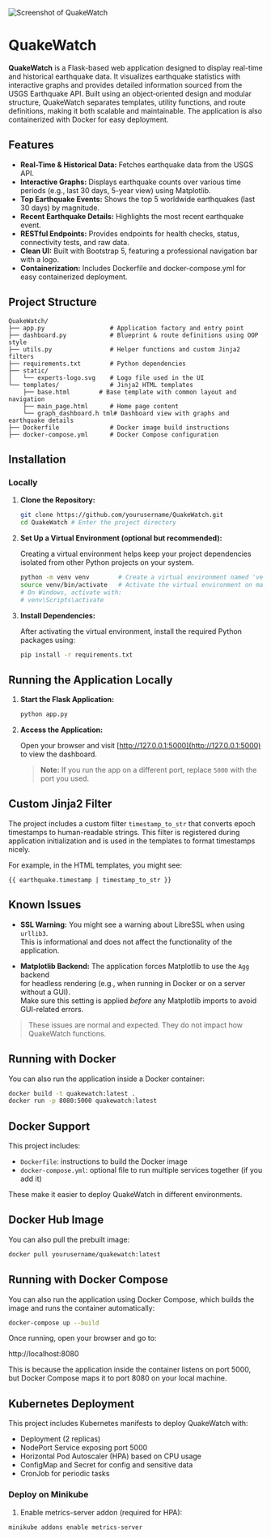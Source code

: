 ![Screenshot of QuakeWatch](static/experts-logo.svg)

# QuakeWatch

**QuakeWatch** is a Flask-based web application designed to display real-time and historical earthquake data. It visualizes earthquake statistics with interactive graphs and provides detailed information sourced from the USGS Earthquake API. Built using an object‑oriented design and modular structure, QuakeWatch separates templates, utility functions, and route definitions, making it both scalable and maintainable. The application is also containerized with Docker for easy deployment.


## Features

- **Real-Time & Historical Data:** Fetches earthquake data from the USGS API.
- **Interactive Graphs:** Displays earthquake counts over various time periods (e.g., last 30 days, 5-year view) using Matplotlib.
- **Top Earthquake Events:** Shows the top 5 worldwide earthquakes (last 30 days) by magnitude.
- **Recent Earthquake Details:** Highlights the most recent earthquake event.
- **RESTful Endpoints:** Provides endpoints for health checks, status, connectivity tests, and raw data.
- **Clean UI:** Built with Bootstrap 5, featuring a professional navigation bar with a logo.
- **Containerization:** Includes Dockerfile and docker-compose.yml for easy containerized deployment.

 
## Project Structure

```
QuakeWatch/
├── app.py                  # Application factory and entry point
├── dashboard.py            # Blueprint & route definitions using OOP style
├── utils.py                # Helper functions and custom Jinja2 filters
├── requirements.txt        # Python dependencies
├── static/
│   └── experts-logo.svg    # Logo file used in the UI
└── templates/              # Jinja2 HTML templates
    ├── base.html        # Base template with common layout and navigation
    ├── main_page.html      # Home page content
    └── graph_dashboard.h tml# Dashboard view with graphs and earthquake details
├── Dockerfile              # Docker image build instructions
├── docker-compose.yml      # Docker Compose configuration

```

## Installation

### Locally

1. **Clone the Repository:**

   ```bash
   git clone https://github.com/yourusername/QuakeWatch.git
   cd QuakeWatch # Enter the project directory
   ```

2. **Set Up a Virtual Environment (optional but recommended):**

   Creating a virtual environment helps keep your project dependencies isolated from other Python projects on your system.

   ```bash
   python -m venv venv	      # Create a virtual environment named 'venv'	
   source venv/bin/activate   # Activate the virtual environment on macOS/Linux
   # On Windows, activate with:
   # venv\Scripts\activate
   ```

3. **Install Dependencies:**

   After activating the virtual environment, install the required Python packages using:

   ```bash
   pip install -r requirements.txt
   ```

## Running the Application Locally

1. **Start the Flask Application:**

   ```bash
   python app.py
   ```

2. **Access the Application:**

   Open your browser and visit [http://127.0.0.1:5000](http://127.0.0.1:5000) to view the dashboard.

   > **Note:** If you run the app on a different port, replace `5000` with the port you used.

## Custom Jinja2 Filter

The project includes a custom filter `timestamp_to_str` that converts epoch timestamps to human-readable strings. This filter is registered during application initialization and is used in the templates to format timestamps nicely.

For example, in the HTML templates, you might see:

```jinja
{{ earthquake.timestamp | timestamp_to_str }}
```

## Known Issues

- **SSL Warning:** You might see a warning about LibreSSL when using `urllib3`.  
  This is informational and does not affect the functionality of the application.

- **Matplotlib Backend:** The application forces Matplotlib to use the `Agg` backend  
  for headless rendering (e.g., when running in Docker or on a server without a GUI).  
  Make sure this setting is applied *before* any Matplotlib imports to avoid GUI-related errors.

> These issues are normal and expected. They do not impact how QuakeWatch functions.


## Running with Docker

You can also run the application inside a Docker container:

```bash
docker build -t quakewatch:latest .
docker run -p 8080:5000 quakewatch:latest
```

## Docker Support

This project includes:
- `Dockerfile`: instructions to build the Docker image
- `docker-compose.yml`: optional file to run multiple services together (if you add it)

These make it easier to deploy QuakeWatch in different environments.

## Docker Hub Image

You can also pull the prebuilt image:

```bash
docker pull yourusername/quakewatch:latest
```

## Running with Docker Compose

You can also run the application using Docker Compose, which builds the image and runs the container automatically:

```bash
docker-compose up --build
```

Once running, open your browser and go to:

http://localhost:8080


This is because the application inside the container listens on port 5000, but Docker Compose maps it to port 8080 on your local machine.

## Kubernetes Deployment

This project includes Kubernetes manifests to deploy QuakeWatch with:

- Deployment (2 replicas)
- NodePort Service exposing port 5000
- Horizontal Pod Autoscaler (HPA) based on CPU usage
- ConfigMap and Secret for config and sensitive data
- CronJob for periodic tasks

### Deploy on Minikube

1. Enable metrics-server addon (required for HPA):
```bash
minikube addons enable metrics-server
```
